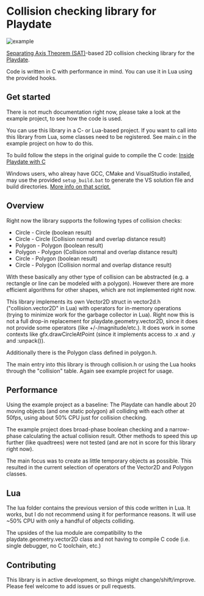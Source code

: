 # Collision checking library for Playdate
![example](https://s9.gifyu.com/images/SFxNW.gif)

[Separating Axis Theorem (SAT)](https://www.youtube.com/watch?v=Zgf1DYrmSnk&list=PLSlpr6o9vURwq3oxVZSimY8iC-cdd3kIs&index=7)-based 2D collision checking library for the [Playdate](https://play.date/).

Code is written in C with performance in mind. You can use it in Lua using the provided hooks. 

## Get started
There is not much documentation right now, please take a look at the example project, to see how the code is used.

You can use this library in a C- or Lua-based project. If you want to call into this library from Lua, some classes need to be registered. See main.c in the example project on how to do this.

To build follow the steps in the original guide to compile the C code: [Inside Playdate with C](https://sdk.play.date/2.6.2/Inside%20Playdate%20with%20C.html#_prerequisites)

Windows users, who alreay have GCC, CMake and VisualStudio installed, may use the provided `setup_build.bat` to generate the VS solution file and build directories. [More info on that script.](https://github.com/foxblock/playdate-build-scripts)

## Overview
Right now the library supports the following types of collision checks:

- Circle - Circle (boolean result)
- Circle - Circle (Collision normal and overlap distance result)
- Polygon - Polygon (boolean result)
- Polygon - Polygon (Collision normal and overlap distance result)
- Circle - Polygon (boolean result)
- Circle - Polygon (Collision normal and overlap distance result)

With these basically any other type of collision can be abstracted (e.g. a rectangle or line can be modeled with a polygon). However there are more efficient algorithms for other shapes, which are not implemented right now.

This library implements its own Vector2D struct in vector2d.h ("collision.vector2D" in Lua) with operators for in-memory operations (trying to minimize work for the garbage collector in Lua). Right now this is not a full drop-in replacement for playdate.geometry.vector2D, since it does not provide some operators (like +/-/magnitude/etc.). It does work in some contexts like gfx.drawCircleAtPoint (since it implements access to .x and .y and :unpack()).

Additionally there is the Polygon class defined in polygon.h.

The main entry into this library is through collision.h or using the Lua hooks through the "collision" table. Again see example project for usage.

## Performance
Using the example project as a baseline: The Playdate can handle about 20 moving objects (and one static polygon) all colliding with each other at 50fps, using about 50% CPU just for collision checking.

The example project does broad-phase boolean checking and a narrow-phase calculating the actual collision result. Other methods to speed this up further (like quadtrees) were not tested (and are not in score for this library right now).

The main focus was to create as little temporary objects as possible. This resulted in the current selection of operators of the Vector2D and Polygon classes.

## Lua
The lua folder contains the previous version of this code written in Lua. It works, but I do not recommend using it for performance reasons. It will use ~50% CPU with only a handful of objects colliding.

The upsides of the lua module are compatibility to the playdate.geometry.vector2D class and not having to compile C code (i.e. single debugger, no C toolchain, etc.)

## Contributing
This library is in active development, so things might change/shift/improve. Please feel welcome to add issues or pull requests.